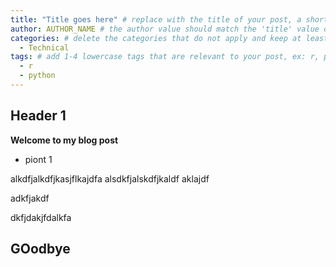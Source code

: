 ```yaml
---
title: "Title goes here" # replace with the title of your post, a short catchy description to entice readers
author: AUTHOR_NAME # the author value should match the 'title' value of your contributor file located here /gh-pages/_contributors. If you do not have a contributor file, please feel free to make one or contact one of our team members to assist you.
categories: # delete the categories that do not apply and keep at least one
  - Technical
tags: # add 1-4 lowercase tags that are relevant to your post, ex: r, python, genomics, workflows
  - r
  - python
---
```


## Header 1

**Welcome to my blog post**

- piont 1

alkdfjalkdfjkasjflkajdfa
alsdkfjalskdfjkaldf
aklajdf

adkfjakdf



dkfjdakjfdalkfa

## GOodbye
